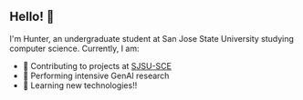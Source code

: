 ## Hello! 👋

I'm Hunter, an undergraduate student at San Jose State University studying computer science.
Currently, I am:
- 🤝 Contributing to projects at [SJSU-SCE](sce.sjsu.edu) 
- 🤖 Performing intensive GenAI research 
- 🧠 Learning new technologies!!

<!--
**hunter-nguyen/hunter-nguyen** is a ✨ _special_ ✨ repository because its `README.md` (this file) appears on your GitHub profile.

Here are some ideas to get you started:

- 🔭 I’m currently working on ...
- 🌱 I’m currently learning ...
- 👯 I’m looking to collaborate on ...
- 🤔 I’m looking for help with ...
- 💬 Ask me about ...
- 📫 How to reach me: ...
- 😄 Pronouns: ...
- ⚡ Fun fact: ...
-->

